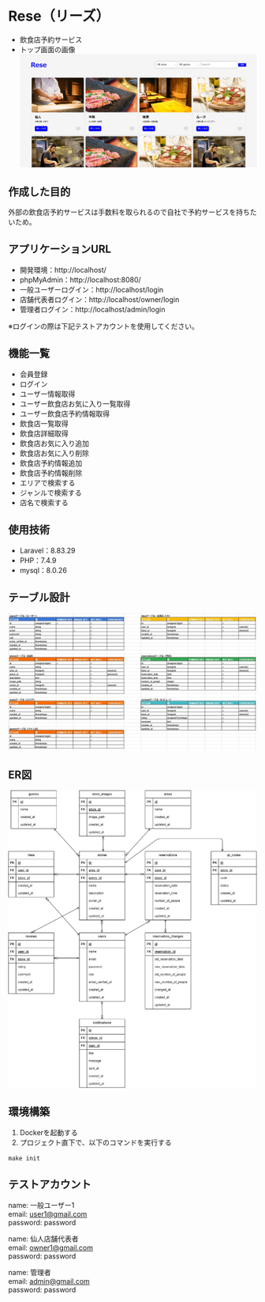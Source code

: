 # Rese（リーズ）
- 飲食店予約サービス
- トップ画面の画像
![alt](ReseTop.jpg)

## 作成した目的
外部の飲食店予約サービスは手数料を取られるので自社で予約サービスを持ちたいため。

## アプリケーションURL
- 開発環境：http://localhost/
- phpMyAdmin：http://localhost:8080/
- 一般ユーザーログイン：http://localhost/login
- 店舗代表者ログイン：http://localhost/owner/login
- 管理者ログイン：http://localhost/admin/login

※ログインの際は下記テストアカウントを使用してください。
## 機能一覧
- 会員登録
- ログイン
- ユーザー情報取得
- ユーザー飲食店お気に入り一覧取得
- ユーザー飲食店予約情報取得
- 飲食店一覧取得
- 飲食店詳細取得
- 飲食店お気に入り追加
- 飲食店お気に入り削除
- 飲食店予約情報追加
- 飲食店予約情報削除
- エリアで検索する
- ジャンルで検索する
- 店名で検索する

## 使用技術
- Laravel：8.83.29
- PHP：7.4.9
- mysql：8.0.26

## テーブル設計
![alt](table.jpg)

## ER図
![alt](er.png)

## 環境構築
1. Dockerを起動する
2. プロジェクト直下で、以下のコマンドを実行する
```
make init
```

## テストアカウント
name: 一般ユーザー1  
email: user1@gmail.com  
password: password  

name: 仙人店舗代表者  
email: owner1@gmail.com  
password: password  

name: 管理者  
email: admin@gmail.com  
password: password


